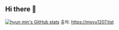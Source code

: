 ## Hi there 👋
[![hyun min's GitHub stats](https://github-readme-stats.vercel.app/api?username=rkddk7165)](https://github.com/rkddk7165/github-readme-stats)
출처: https://msyu1207.tist
<!--
**rkddk7165/rkddk7165** is a ✨ _special_ ✨ repository because its `README.md` (this file) appears on your GitHub profile.

Here are some ideas to get you started:

- 🔭 I’m currently working on ...
- 🌱 I’m currently learning ...
- 👯 I’m looking to collaborate on ...
- 🤔 I’m looking for help with ...
- 💬 Ask me about ...
- 📫 How to reach me: ...
- 😄 Pronouns: ...
- ⚡ Fun fact: ...
-->

